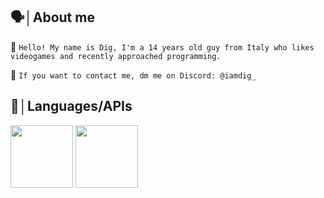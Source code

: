 ## 🗣️│About me
👋 ```Hello! My name is Dig, I'm a 14 years old guy from Italy who likes videogames and recently approached programming.```

🪼 ```If you want to contact me, dm me on Discord: @iamdig_```
## 📢│Languages/APIs
<img src="https://github.com/user-attachments/assets/86a32bef-b15c-45e8-b131-dd6f38161979" width="100" height="100" />
<img src="https://github.com/user-attachments/assets/77732d9d-c6fd-4c47-b3ec-c73e5f334994" width="100" height="100" />
